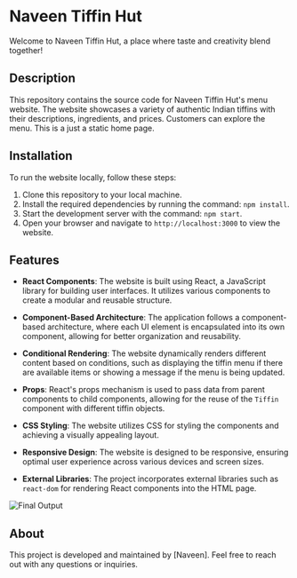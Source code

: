 # Naveen Tiffin Hut

Welcome to Naveen Tiffin Hut, a place where taste and creativity blend together!

## Description

This repository contains the source code for Naveen Tiffin Hut's menu website. The website showcases a variety of authentic Indian tiffins with their descriptions, ingredients, and prices. Customers can explore the menu. This is a just a static home page.

## Installation

To run the website locally, follow these steps:

1. Clone this repository to your local machine.
2. Install the required dependencies by running the command: `npm install`.
3. Start the development server with the command: `npm start`.
4. Open your browser and navigate to `http://localhost:3000` to view the website.

## Features

- **React Components**: The website is built using React, a JavaScript library for building user interfaces. It utilizes various components to create a modular and reusable structure.
- **Component-Based Architecture**: The application follows a component-based architecture, where each UI element is encapsulated into its own component, allowing for better organization and reusability.
- **Conditional Rendering**: The website dynamically renders different content based on conditions, such as displaying the tiffin menu if there are available items or showing a message if the menu is being updated.
- **Props**: React's props mechanism is used to pass data from parent components to child components, allowing for the reuse of the `Tiffin` component with different tiffin objects.
- **CSS Styling**: The website utilizes CSS for styling the components and achieving a visually appealing layout.
- **Responsive Design**: The website is designed to be responsive, ensuring optimal user experience across various devices and screen sizes.

- **External Libraries**: The project incorporates external libraries such as `react-dom` for rendering React components into the HTML page.

![Final Output](output.png)

## About

This project is developed and maintained by [Naveen]. Feel free to reach out with any questions or inquiries.

